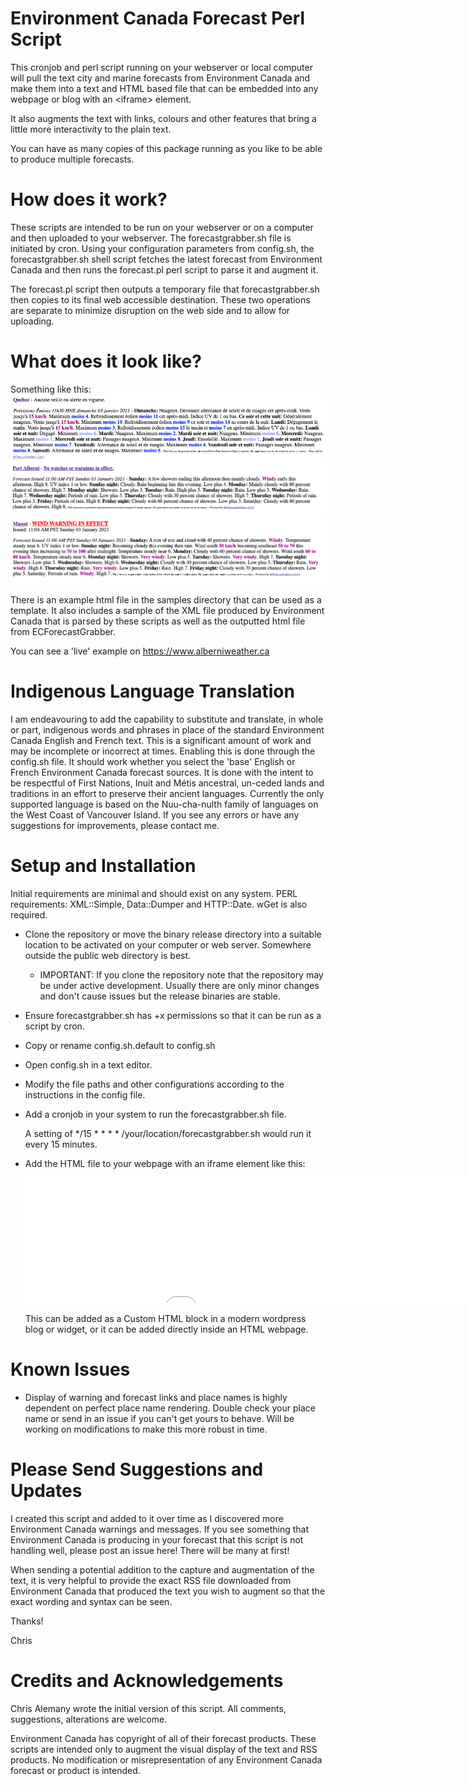 # Environment Canada Forecast Perl Script
This cronjob and perl script running on your webserver or local computer will pull the text city and marine forecasts from Environment Canada and make them into a text and HTML based file that can be embedded into any webpage or blog with an \<iframe> element.

It also augments the text with links, colours and other features that bring a little more interactivity to the plain text.

You can have as many copies of this package running as you like to be able to produce multiple forecasts.

# How does it work?

These scripts are intended to be run on your webserver or on a computer and then uploaded to your webserver.  The forecastgrabber.sh file is initiated by cron. Using your configuration parameters from config.sh, the forecastgrabber.sh shell script fetches the latest forecast from Environment Canada and then runs the forecast.pl perl script to parse it and augment it.

The forecast.pl script then outputs a temporary file that forecastgrabber.sh then copies to its final web accessible destination.  These two operations are separate to minimize disruption on the web side and to allow for uploading.

# What does it look like?

Something like this:
![image](https://github.com/chrisale/ECForecastGrabber/blob/main/images/forecastscreenshot1.png)
![image](https://github.com/chrisale/ECForecastGrabber/blob/main/images/forecastscreenshot2.png)
![image](https://github.com/chrisale/ECForecastGrabber/blob/main/images/forecastscreenshot3.png)

There is an example html file in the samples directory that can be used as a template.  It also includes a sample of the XML file produced by Environment Canada that is parsed by these scripts as well as the outputted html file from ECForecastGrabber.

You can see a 'live' example on https://www.alberniweather.ca

# Indigenous Language Translation 

I am endeavouring to add the capability to substitute and translate, in whole or part, indigenous words and phrases in place of the standard Environment Canada English and French text. This is a significant amount of work and may be incomplete or incorrect at times.
Enabling this is done through the config.sh file.  It should work whether you select the 'base' English or French Environment Canada forecast sources. It is done with the intent to be respectful of First Nations, Inuit and Métis ancestral, un-ceded lands and traditions in an effort to preserve their ancient languages.
Currently the only supported language is based on the Nuu-cha-nulth family of languages on the West Coast of Vancouver Island. If you see any errors or have any suggestions for improvements, please contact me.


# Setup and Installation

Initial requirements are minimal and should exist on any system.
PERL requirements: XML::Simple, Data::Dumper and HTTP::Date.
wGet is also required.

* Clone the repository or move the binary release directory into a suitable location to be activated on your computer or web server. Somewhere outside the public web directory is best.
	- IMPORTANT: If you clone the repository note that the repository may be under active development. Usually there are only minor changes and don't cause issues but the release binaries are stable.

* Ensure forecastgrabber.sh has +x permissions so that it can be run as a script by cron.

* Copy or rename config.sh.default to config.sh

* Open config.sh in a text editor.

* Modify the file paths and other configurations according to the instructions in the config file.

* Add a cronjob in your system to run the forecastgrabber.sh file.
	
	A setting of */15 * * * * /your/location/forecastgrabber.sh would run it every 15 minutes.

* Add the HTML file to your webpage with an iframe element like this:
	<iframe title="Your Local Forecast" width="1000" height="200" src="/ECForecast.html" name="YourTextForecast" style="border:none; width:1000; height:200px; " > </iframe>
	
	This can be added as a Custom HTML block in a modern wordpress blog or widget, or it can be added directly inside an HTML webpage.
	
# Known Issues

* Display of warning and forecast links and place names is highly dependent on perfect place name rendering. Double check your place name or send in an issue if you can't get yours to behave. Will be working on modifications to make this more robust in time.

# Please Send Suggestions and Updates

I created this script and added to it over time as I discovered more Environment Canada warnings and messages. If you see something that Environment Canada is producing in your forecast that this script is not handling well, please post an issue here!  There will be many at first!

When sending a potential addition to the capture and augmentation of the text, it is very helpful to provide the exact RSS file downloaded from Environment Canada that produced the text you wish to augment so that the exact wording and syntax can be seen.

Thanks!

Chris


# Credits and Acknowledgements
Chris Alemany wrote the initial version of this script.  All comments, suggestions, alterations are welcome.

Environment Canada has copyright of all of their forecast products. These scripts are intended only to augment the visual display of the text and RSS products. No modification or misrepresentation of any Environment Canada forecast or product is intended.
